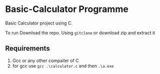 # Basic-Calculator Programme
Basic Calculator project using C.

 To run Download the repo. Using ````gitclone```` or download zip and extract it

## Requirements
 1. Gcc or any other compailer of C
 2. for gcc use ````gcc .\calculator.c```` and then  ````.\a.exe ````
